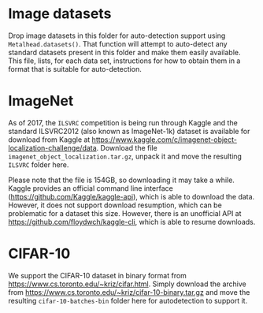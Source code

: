 # Image datasets

Drop image datasets in this folder for auto-detection support
using `Metalhead.datasets()`. That function will attempt to
auto-detect any standard datasets present in this folder and
make them easily available. This file, lists, for each data
set, instructions for how to obtain them in a format that
is suitable for auto-detection.

# ImageNet

As of 2017, the `ILSVRC` competition is being run through Kaggle
and the standard ILSVRC2012 (also known as ImageNet-1k) dataset
is available for download from Kaggle at
https://www.kaggle.com/c/imagenet-object-localization-challenge/data.
Download the file `imagenet_object_localization.tar.gz`, unpack
it and move the resulting `ILSVRC` folder here.

Please note that the file is 154GB, so downloading it may take a while.
Kaggle provides an official command line interface (https://github.com/Kaggle/kaggle-api),
which is able to download the data. However, it does not support download
resumption, which can be problematic for a dataset this size. However, there
is an unofficial API at https://github.com/floydwch/kaggle-cli, which is
able to resume downloads.

# CIFAR-10

We support the CIFAR-10 dataset in binary format from https://www.cs.toronto.edu/~kriz/cifar.html. Simply download the archive from https://www.cs.toronto.edu/~kriz/cifar-10-binary.tar.gz and move the resulting `cifar-10-batches-bin` folder here
for autodetection to support it.
